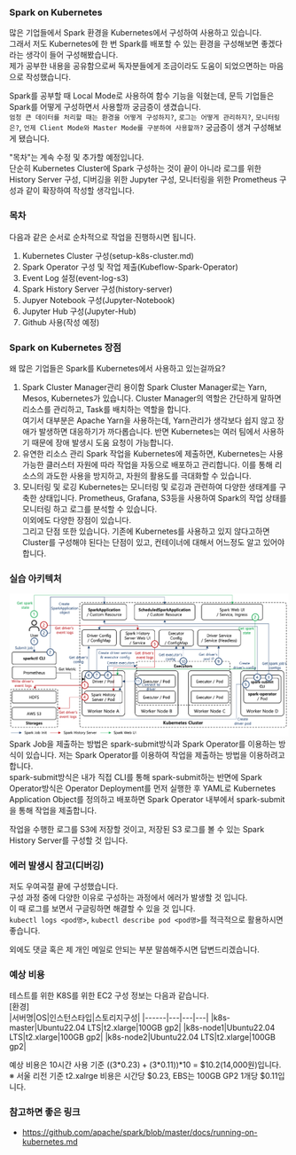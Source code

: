 ### Spark on Kubernetes
많은 기업들에서 Spark 환경을 Kubernetes에서 구성하여 사용하고 있습니다.  
그래서 저도 Kubernetes에 한 번 Spark를 배포할 수 있는 환경을 구성해보면 좋겠다라는 생각이 들어 구성해봤습니다.  
제가 공부한 내용을 공유함으로써 독자분들에게 조금이라도 도움이 되었으면하는 마음으로 작성했습니다.  
  
Spark를 공부할 때 Local Mode로 사용하여 함수 기능을 익혔는데, 문득 기업들은 Spark를 어떻게 구성하면서 사용할까 궁금증이 생겼습니다.  
`엄청 큰 데이터를 처리할 때는 환경을 어떻게 구성하지?`, `로그는 어떻게 관리하지?`, `모니터링은?`, `언제 Client Mode와 Master Mode를 구분하여 사용할까?` 궁금증이 생겨 구성해보게 됐습니다.  
  
"목차"는 계속 수정 및 추가할 예정입니다.  
단순히 Kubernetes Cluster에 Spark 구성하는 것이 끝이 아니라 로그를 위한 History Server 구성, 디버깅을 위한 Jupyter 구성, 모니터링을 위한 Prometheus 구성과 같이 확장하여 작성할 생각입니다.  

### 목차
다음과 같은 순서로 순차적으로 작업을 진행하시면 됩니다.  
1. Kubernetes Cluster 구성(setup-k8s-cluster.md)
2. Spark Operator 구성 및 작업 제출(Kubeflow-Spark-Operator)
3. Event Log 설정(event-log-s3)
4. Spark History Server 구성(history-server)
5. Jupyer Notebook 구성(Jupyter-Notebook)
6. Jupyter Hub 구성(Jupyter-Hub)
7. Github 사용(작성 예정)

### Spark on Kubernetes 장점
왜 많은 기업들은 Spark를 Kubernetes에서 사용하고 있는걸까요?  
1. Spark Cluster Manager관리 용이함
Spark Cluster Manager로는 Yarn, Mesos, Kubernetes가 있습니다. Cluster Manager의 역할은 간단하게 말하면 리소스를 관리하고, Task를 배치하는 역할을 합니다.  
여기서 대부분은 Apache Yarn을 사용하는데, Yarn관리가 생각보다 쉽지 않고 장애가 발생하면 대응하기가 까다롭습니다. 반면 Kubernetes는 여러 팀에서 사용하기 때문에 장애 발생시 도움 요청이 가능합니다.
2. 유연한 리소스 관리
Spark 작업을 Kubernetes에 제출하면, Kubernetes는 사용 가능한 클러스터 자원에 따라 작업을 자동으로 배포하고 관리합니다. 이를 통해 리소스의 과도한 사용을 방지하고, 자원의 활용도를 극대화할 수 있습니다.
3. 모니터링 및 로깅
Kubernetes는 모니터링 및 로깅과 관련하여 다양한 생태계를 구축한 상태입니다. Prometheus, Grafana, S3등을 사용하여 Spark의 작업 상태를 모니터링 하고 로그를 분석할 수 있습니다.  
이외에도 다양한 장점이 있습니다.  
그리고 단점 또한 있습니다. 기존에 Kubernetes를 사용하고 있지 않다고하면 Cluster를 구성해야 된다는 단점이 있고, 컨테이너에 대해서 어느정도 알고 있어야 합니다.  

### 실습 아키텍처
![practice-architecture](/images/practice-architecture.png)  
Spark Job을 제출하는 방법은 spark-submit방식과 Spark Operator를 이용하는 방식이 있습니다. 저는 Spark Operator를 이용하여 작업을 제출하는 방법을 이용하려고합니다.  
spark-submit방식은 내가 직접 CLI를 통해 spark-submit하는 반면에 Spark Operator방식은 Operator Deployment를 먼저 실행한 후 YAML로 Kubernetes Application Object를 정의하고 배포하면 Spark Operator 내부에서 spark-submit을 통해 작업을 제출합니다.  
  
작업을 수행한 로그를 S3에 저장할 것이고, 저장된 S3 로그를 볼 수 있는 Spark History Server를 구성할 것 입니다.  

### 에러 발생시 참고(디버깅)
저도 우여곡절 끝에 구성했습니다.  
구성 과정 중에 다양한 이유로 구성하는 과정에서 에러가 발생할 것 입니다.  
이 때 로그를 보면서 구글링하면 해결할 수 있을 것 입니다.  
`kubectl logs <pod명>`, `kubectl describe pod <pod명>`를 적극적으로 활용하시면 좋습니다.  
  
외에도 댓글 혹은 제 개인 메일로 안되는 부분 말씀해주시면 답변드리겠습니다.  

### 예상 비용
테스트를 위한 K8S를 위한 EC2 구성 정보는 다음과 같습니다.  
[환경]  
|서버명|OS|인스턴스타입|스토리지구성|
|------|---|---|---|
|k8s-master|Ubuntu22.04 LTS|t2.xlarge|100GB gp2|
|k8s-node1|Ubuntu22.04 LTS|t2.xlarge|100GB gp2|
|k8s-node2|Ubuntu22.04 LTS|t2.xlarge|100GB gp2|
  
예상 비용은 10시간 사용 기준 ((3*$0.23) + (3*$0.11))*10 = $10.2(14,000원)입니다.  
※ 서울 리전 기준 t2.xalrge 비용은 시간당 $0.23, EBS는 100GB GP2 1개당 $0.11입니다.  

### 참고하면 좋은 링크
- https://github.com/apache/spark/blob/master/docs/running-on-kubernetes.md